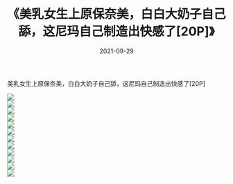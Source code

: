 ﻿---
layout: post
title:  《美乳女生上原保奈美，白白大奶子自己舔，这尼玛自己制造出快感了[20P]》
date:   2021-09-29
img: http://imgx.orgx.ga/漏D/2021/美乳女生上原保奈美，白白大奶子自己舔，这尼玛自己制造出快感了[20P]/000.jpg
categories: [美女, 清纯, 唯美]
---

美乳女生上原保奈美，白白大奶子自己舔，这尼玛自己制造出快感了[20P]

  ![](http://imgx.orgx.ga/漏D/2021/美乳女生上原保奈美，白白大奶子自己舔，这尼玛自己制造出快感了[20P]/001.jpg) <br> ![](http://imgx.orgx.ga/漏D/2021/美乳女生上原保奈美，白白大奶子自己舔，这尼玛自己制造出快感了[20P]/002.jpg) <br> ![](http://imgx.orgx.ga/漏D/2021/美乳女生上原保奈美，白白大奶子自己舔，这尼玛自己制造出快感了[20P]/003.jpg) <br> ![](http://imgx.orgx.ga/漏D/2021/美乳女生上原保奈美，白白大奶子自己舔，这尼玛自己制造出快感了[20P]/004.jpg) <br> ![](http://imgx.orgx.ga/漏D/2021/美乳女生上原保奈美，白白大奶子自己舔，这尼玛自己制造出快感了[20P]/005.jpg) <br> ![](http://imgx.orgx.ga/漏D/2021/美乳女生上原保奈美，白白大奶子自己舔，这尼玛自己制造出快感了[20P]/006.jpg) <br> ![](http://imgx.orgx.ga/漏D/2021/美乳女生上原保奈美，白白大奶子自己舔，这尼玛自己制造出快感了[20P]/007.jpg) <br> ![](http://imgx.orgx.ga/漏D/2021/美乳女生上原保奈美，白白大奶子自己舔，这尼玛自己制造出快感了[20P]/008.jpg) <br> ![](http://imgx.orgx.ga/漏D/2021/美乳女生上原保奈美，白白大奶子自己舔，这尼玛自己制造出快感了[20P]/009.jpg) <br> ![](http://imgx.orgx.ga/漏D/2021/美乳女生上原保奈美，白白大奶子自己舔，这尼玛自己制造出快感了[20P]/010.jpg) <br> ![](http://imgx.orgx.ga/漏D/2021/美乳女生上原保奈美，白白大奶子自己舔，这尼玛自己制造出快感了[20P]/011.jpg) <br> ![](http://imgx.orgx.ga/漏D/2021/美乳女生上原保奈美，白白大奶子自己舔，这尼玛自己制造出快感了[20P]/012.jpg) <br>